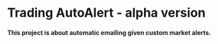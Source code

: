 # Trading AutoAlert - alpha version

#### This project is about automatic emailing given custom market alerts.



